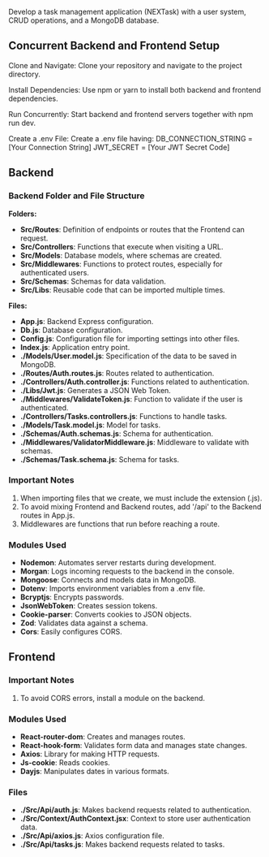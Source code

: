 Develop a task management application (NEXTask) with a user system, CRUD operations, and a MongoDB database.


## Concurrent Backend and Frontend Setup

Clone and Navigate:
Clone your repository and navigate to the project directory.

Install Dependencies:
Use npm or yarn to install both backend and frontend dependencies.

Run Concurrently:
Start backend and frontend servers together with npm run dev.

Create a .env File:
Create a .env file having:
DB_CONNECTION_STRING = [Your Connection String]
JWT_SECRET = [Your JWT Secret Code]



## Backend 
### Backend Folder and File Structure

**Folders:**

- **Src/Routes**: Definition of endpoints or routes that the Frontend can request.
- **Src/Controllers**: Functions that execute when visiting a URL.
- **Src/Models**: Database models, where schemas are created.
- **Src/Middlewares**: Functions to protect routes, especially for authenticated users.
- **Src/Schemas**: Schemas for data validation.
- **Src/Libs**: Reusable code that can be imported multiple times.

**Files:**

- **App.js**: Backend Express configuration.
- **Db.js**: Database configuration.
- **Config.js**: Configuration file for importing settings into other files.
- **Index.js**: Application entry point.
- **./Models/User.model.js**: Specification of the data to be saved in MongoDB.
- **./Routes/Auth.routes.js**: Routes related to authentication.
- **./Controllers/Auth.controller.js**: Functions related to authentication.
- **./Libs/Jwt.js**: Generates a JSON Web Token.
- **./Middlewares/ValidateToken.js**: Function to validate if the user is authenticated.
- **./Controllers/Tasks.controllers.js**: Functions to handle tasks.
- **./Models/Task.model.js**: Model for tasks.
- **./Schemas/Auth.schemas.js**: Schema for authentication.
- **./Middlewares/ValidatorMiddleware.js**: Middleware to validate with schemas.
- **./Schemas/Task.schema.js**: Schema for tasks.

### Important Notes

1. When importing files that we create, we must include the extension (.js).
2. To avoid mixing Frontend and Backend routes, add '/api' to the Backend routes in App.js.
3. Middlewares are functions that run before reaching a route.

### Modules Used

- **Nodemon**: Automates server restarts during development.
- **Morgan**: Logs incoming requests to the backend in the console.
- **Mongoose**: Connects and models data in MongoDB.
- **Dotenv**: Imports environment variables from a .env file.
- **Bcryptjs**: Encrypts passwords.
- **JsonWebToken**: Creates session tokens.
- **Cookie-parser**: Converts cookies to JSON objects.
- **Zod**: Validates data against a schema.
- **Cors**: Easily configures CORS.

## Frontend
### Important Notes

1. To avoid CORS errors, install a module on the backend.

### Modules Used

- **React-router-dom**: Creates and manages routes.
- **React-hook-form**: Validates form data and manages state changes.
- **Axios**: Library for making HTTP requests.
- **Js-cookie**: Reads cookies.
- **Dayjs**: Manipulates dates in various formats.

### Files

- **./Src/Api/auth.js**: Makes backend requests related to authentication.
- **./Src/Context/AuthContext.jsx**: Context to store user authentication data.
- **./Src/Api/axios.js**: Axios configuration file.
- **./Src/Api/tasks.js**: Makes backend requests related to tasks.
